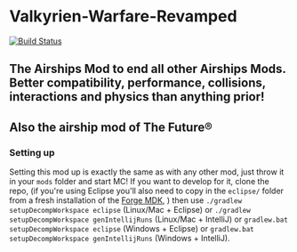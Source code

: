 # Valkyrien-Warfare-Revamped
[![Build Status](http://jenkins.daporkchop.net/job/Valkyrien-Warfare-Revamped/badge/icon)](http://jenkins.daporkchop.net/job/Valkyrien-Warfare-Revamped/)

## The Airships Mod to end all other Airships Mods. Better compatibility, performance, collisions, interactions and physics than anything prior!

## Also the airship mod of The Future®

### Setting up
Setting this mod up is exactly the same as with any other mod, just throw it in your `mods` folder and start MC! If you want to develop for it, clone the repo, (if you're using Eclipse you'll also need to copy in the `eclipse/` folder from a fresh installation of the [Forge MDK](http://files.minecraftforge.net), ) then use `./gradlew setupDecompWorkspace eclipse` (Linux/Mac + Eclipse) or `./gradlew setupDecompWorkspace genIntellijRuns` (Linux/Mac + IntelliJ) or `gradlew.bat setupDecompWorkspace eclipse` (Windows + Eclipse) or `gradlew.bat setupDecompWorkspace genIntellijRuns` (Windows + IntelliJ).
